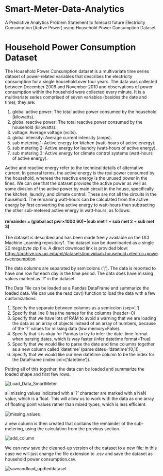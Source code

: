 # Smart-Meter-Data-Analytics
A Predictive Analytics Problem Statement to forecast future Electricity Consumption (Active Power) using Household Power Consumption 
Dataset
# Household Power Consumption Dataset
The Household Power Consumption dataset is a multivariate time series dataset of power-related variables that describes the electricity 
consumption for a single household over four years. The data was collected between December 2006 and November 2010 and observations of 
power consumption within the household were collected every minute. It is a multivariate series comprised of seven variables (besides 
the date and time); they are:
1) global active power: The total active power consumed by the household (kilowatts).
2) global reactive power: The total reactive power consumed by the household (kilowatts).
3) voltage: Average voltage (volts).
4) global intensity: Average current intensity (amps).
5) sub metering 1: Active energy for kitchen (watt-hours of active energy).
6) sub metering 2: Active energy for laundry (watt-hours of active energy).
7) sub metering 3: Active energy for climate control systems (watt-hours of active energy).

Active and reactive energy refer to the technical details of alternative current. In general terms, the active energy is the real power 
consumed by the household, whereas the reactive energy is the unused power in the lines. We can see that the dataset provides the active 
power as well as some division of the active power by main circuit in the house, speciﬁcally the kitchen, laundry, and climate control. 
These are not all the circuits in the household. The remaining watt-hours can be calculated from the active energy by ﬁrst converting the 
active energy to watt-hours then subtracting the other sub-metered active energy in watt-hours, as follows:

#### remainder = (global act pwr×1000 60)−(sub met 1 + sub met 2 + sub met 3) 

The dataset is described and has been made freely available on the UCI Machine Learning repository1. The dataset can be downloaded as a 
single 20 megabyte zip ﬁle. A direct download link is provided blow:
https://archive.ics.uci.edu/ml/datasets/individual+household+electric+power+consumption

The data columns are separated by semicolons (‘;’). The data is reported to have one row for each day in the time period. The data does 
have missing values marked as '?' in the dataset

The Data File can be loaded as a Pandas DataFrame and summarize the loaded data. We can use the read csv() function to load 
the data with a few customizations:
1) Specify the separate between columns as a semicolon (sep=‘;’)
2) Specify that line 0 has the names for the columns (header=0)
3) Specify that we have lots of RAM to avoid a warning that we are loading the data as an array of objects instead of an array of 
   numbers, because of the ‘?’ values for missing data (low memory=False).
4) Specify that it is okay for Pandas to try to infer the date-time format when parsing dates, which is way faster 
   (infer datetime format=True)
5) Specify that we would like to parse the date and time columns together as a new column called ’datetime’ 
   (parse dates=‘datetime’:[0,1])
6) Specify that we would like our new datetime column to be the index for the DataFrame (index col=[’datetime’]).

Putting all of this together, the data can be loaded and summarize the loaded shape and first few rows.

![Load_Data_SmartMeter](https://user-images.githubusercontent.com/25223180/56530953-db35f600-6570-11e9-8427-c8732df05575.PNG)

all missing values indicated with a ‘?’ character are marked with a NaN value, which is a ﬂoat. This will allow us to work with the data as one array of ﬂoating point values rather than mixed types, which is less eﬃcient.

![missing_values](https://user-images.githubusercontent.com/25223180/56531453-b2fac700-6571-11e9-930a-b63903da25d3.PNG)

a new column is then created that contains the remainder of the sub-metering, using the calculation from the previous section.

![add_column](https://user-images.githubusercontent.com/25223180/56531586-edfcfa80-6571-11e9-92b7-e00db22cb73a.PNG)

We can now save the cleaned-up version of the dataset to a new ﬁle; in this case we will just change the ﬁle extension to .csv and save the dataset as household power consumption.csv.

![saveandload_updteddataset](https://user-images.githubusercontent.com/25223180/56531464-b8581180-6571-11e9-81ab-69dece914cda.PNG)















